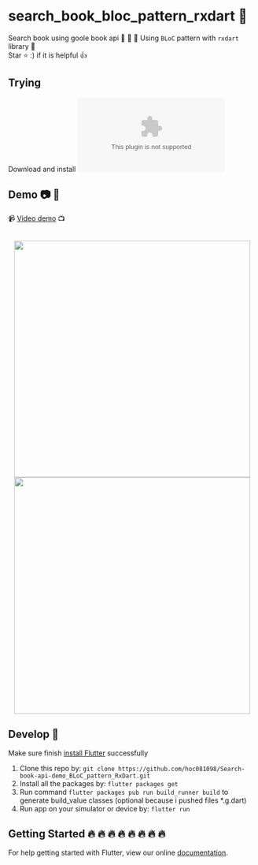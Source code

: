 # search_book_bloc_pattern_rxdart :iphone:

Search book using goole book api :clap: :clap: :clap:
Using `BLoC` pattern with `rxdart` library  :muscle: <br/>
Star :star: :) if it is helpful :thumbsup:

## Trying

Download and install ![👍 File apk 👍](./build/app/outputs/apk/release/app-release.apk)

## Demo :camera: :art:

:video_camera: [Video demo](https://youtu.be/FH7LPKVSYyg) :tv:
<br>
<br>
<p align="center">
  <img src="screenshots/home.gif" height="480px">
  <img src="screenshots/detail_and_fav.gif" height="480px">
  </p>

## Develop 👏

Make sure finish [install Flutter](https://flutter.io/get-started/install/) successfully

1. Clone this repo by: `git clone https://github.com/hoc081098/Search-book-api-demo_BLoC_pattern_RxDart.git`
2. Install all the packages by: `flutter packages get`
3. Run command `flutter packages pub run build_runner build` to generate build_value classes (optional because i pushed files *.g.dart)
4. Run app on your simulator or device by: `flutter run`

## Getting Started :fire: :fire: :fire: :fire: :fire: :fire: :fire: :fire: 

For help getting started with Flutter, view our online
[documentation](https://flutter.io/).


